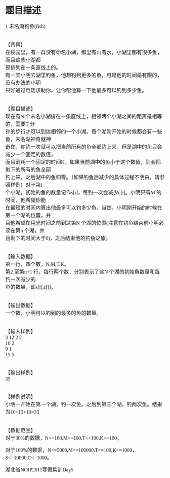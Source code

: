 # 题目描述


<span style="font-family:&#39;Microsoft YaHei&#39;;font-size:16px;">1 未名湖钓鱼(fish)</span><br/>
<br/>
<br/>
<span style="font-family:&#39;Microsoft YaHei&#39;;font-size:16px;">【背景】</span><br/>
<span style="font-family:&#39;Microsoft YaHei&#39;;font-size:16px;">在校园里，有一群没有命名小湖，那里有山有水，小湖里都有很多鱼，而且这些小湖都</span><br/>
<span style="font-family:&#39;Microsoft YaHei&#39;;font-size:16px;">是排列在一条直线上的。</span><br/>
<span style="font-family:&#39;Microsoft YaHei&#39;;font-size:16px;">有一天小明去湖里钓鱼，他想钓到更多的鱼，可是他的时间是有限的，没有办法的小明</span><br/>
<span style="font-family:&#39;Microsoft YaHei&#39;;font-size:16px;">只好通过电话求助你，让你帮他算一下他最多可以钓到多少鱼。</span><br/>
<br/>
<br/>
<span style="font-family:&#39;Microsoft YaHei&#39;;font-size:16px;">【题目描述】</span><br/>
<span style="font-family:&#39;Microsoft YaHei&#39;;font-size:16px;">现在有N 个未名小湖排在一条直线上，相邻两个小湖之间的距离是相等的，需要T 分</span><br/>
<span style="font-family:&#39;Microsoft YaHei&#39;;font-size:16px;">钟的步行才可以到达相邻的一个小湖。每个湖刚开始的时候都会有一些鱼，未名湖神奇就神</span><br/>
<span style="font-family:&#39;Microsoft YaHei&#39;;font-size:16px;">奇在，你钓一次就可以把当前所有的鱼全部钓上来，但是湖中的鱼只会减少一个固定的数值，</span><br/>
<span style="font-family:&#39;Microsoft YaHei&#39;;font-size:16px;">而且消耗一个固定的时间K，如果当前湖中的鱼小于这个数值，则会把剩下的所有的鱼全部</span><br/>
<span style="font-family:&#39;Microsoft YaHei&#39;;font-size:16px;">钓上来，之后湖中的鱼归零。（如果钓鱼后减少的具体过程不明白，请参照样例）对于第i</span><br/>
<span style="font-family:&#39;Microsoft YaHei&#39;;font-size:16px;">个小湖，初始的鱼的数量记作s[i]，每钓一次会减少c[i]。小明只有M 的时间，他希望你能</span><br/>
<span style="font-family:&#39;Microsoft YaHei&#39;;font-size:16px;">在最短的时间内算出他最多可以钓多少鱼。当然，小明刚开始的时候在第一个湖的位置，并</span><br/>
<span style="font-family:&#39;Microsoft YaHei&#39;;font-size:16px;">且他希望在用光时间之前到达第N 个湖的位置(注意在钓鱼结束前小明必须在第n 个湖，并</span><br/>
<span style="font-family:&#39;Microsoft YaHei&#39;;font-size:16px;">且剩下的时间大于0)，之后结束他的钓鱼之旅。</span><br/>
<br/>
<br/>
<span style="font-family:&#39;Microsoft YaHei&#39;;font-size:16px;">【输入数据】</span><br/>
<span style="font-family:&#39;Microsoft YaHei&#39;;font-size:16px;">第一行，四个数，N,M,T,K。</span><br/>
<span style="font-family:&#39;Microsoft YaHei&#39;;font-size:16px;">第2 至第n+1 行，每行两个数，分别表示了这N 个湖的初始鱼数量和每钓一次减少的</span><br/>
<span style="font-family:&#39;Microsoft YaHei&#39;;font-size:16px;">鱼的数量，即s[i],c[i]。</span><br/>
<br/>
<br/>
<span style="font-family:&#39;Microsoft YaHei&#39;;font-size:16px;">【输出数据】</span><br/>
<span style="font-family:&#39;Microsoft YaHei&#39;;font-size:16px;">一个数，小明可以钓到的最多的鱼的数量。</span><br/>
<br/>
<br/>
<span style="font-family:&#39;Microsoft YaHei&#39;;font-size:16px;">【输入样例】</span><br/>
<span style="font-family:&#39;Microsoft YaHei&#39;;font-size:16px;">3 12 2 2</span><br/>
<span style="font-family:&#39;Microsoft YaHei&#39;;font-size:16px;">10 2</span><br/>
<span style="font-family:&#39;Microsoft YaHei&#39;;font-size:16px;">9 1</span><br/>
<span style="font-family:&#39;Microsoft YaHei&#39;;font-size:16px;">15 5</span><br/>
<br/>
<br/>
<span style="font-family:&#39;Microsoft YaHei&#39;;font-size:16px;">【输出样例】</span><br/>
<span style="font-family:&#39;Microsoft YaHei&#39;;font-size:16px;">35</span><br/>
<br/>
<br/>
<span style="font-family:&#39;Microsoft YaHei&#39;;font-size:16px;">【样例说明】</span><br/>
<span style="font-family:&#39;Microsoft YaHei&#39;;font-size:16px;">小明一开始在第一个湖，钓一次鱼。之后到第三个湖，钓两次鱼。结果为10+15+10=35</span><br/>
<br/>
<br/>
<span style="font-family:&#39;Microsoft YaHei&#39;;font-size:16px;">【数据范围】</span><br/>
<span style="font-family:&#39;Microsoft YaHei&#39;;font-size:16px;">对于30%的数据，N&lt;=100,M&lt;=100,T&lt;=100,K&lt;=100。</span><br/>
<p>
<span style="font-family:&#39;Microsoft YaHei&#39;;font-size:16px;">对于100%的数据，N&lt;=5000,M&lt;=100000,T&lt;=100,K&lt;=1000，S&lt;=10000,C&lt;=1000。</span> 
</p>
<p>
<span style="font-family:&#39;Microsoft YaHei&#39;;font-size:16px;">湖北省NOIP2011寒假集训Day5<br/>
</span> 
</p>
